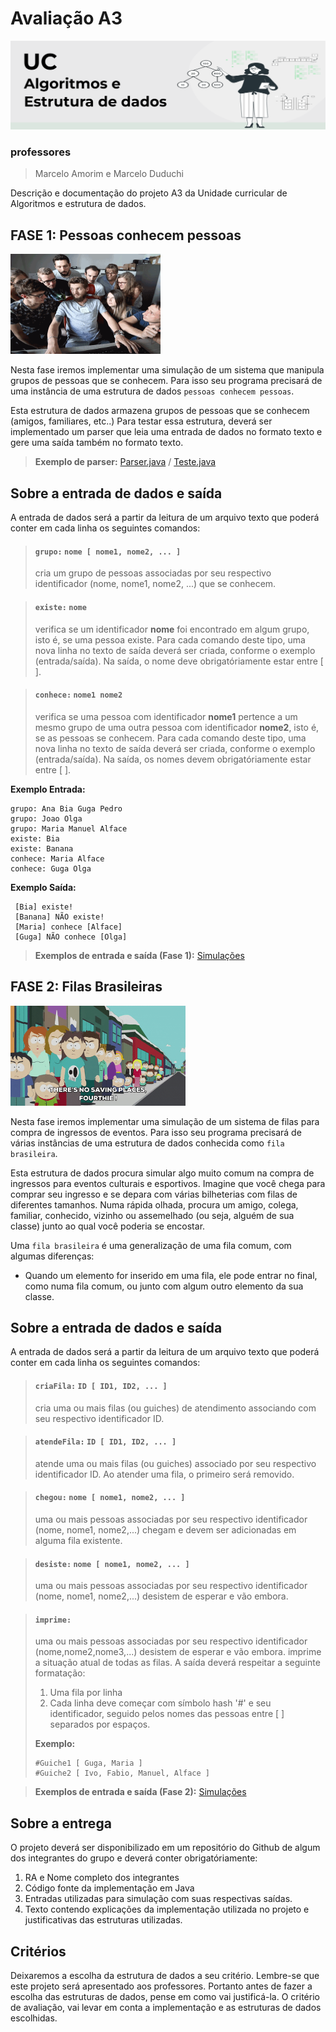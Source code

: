 # Avaliação A3
![](./assets/logoUC.png)
### professores
>Marcelo Amorim e Marcelo Duduchi

Descrição e documentação do projeto A3 da Unidade curricular de Algoritmos e estrutura de dados. 

## FASE 1: Pessoas conhecem pessoas
<img src="./assets/people.gif" width="240" height="160" />

Nesta fase iremos implementar uma simulação de um sistema que manipula grupos de pessoas que se conhecem. Para isso seu programa precisará de uma instância de uma estrutura de dados ```pessoas conhecem pessoas```. 

Esta estrutura de dados armazena grupos de pessoas que se conhecem (amigos, familiares, etc..) Para testar essa estrutura, deverá ser implementado um parser que leia uma entrada de dados no formato texto e gere uma saída também no formato texto.

>**Exemplo de parser:** [Parser.java](/Parser/Parser.java) / [Teste.java](/Parser/Teste.java)

## Sobre a entrada de dados e saída

A entrada de dados será a partir da leitura de um arquivo texto que poderá conter em cada linha os seguintes comandos:

>#### **```grupo:```** ```nome [ nome1, nome2, ... ]``` 
> cria um grupo de pessoas associadas por seu respectivo identificador (nome, nome1, nome2, ...) que se conhecem.

>#### **```existe:```** ```nome``` 
> verifica se um identificador **nome** foi encontrado em algum grupo, isto é, se uma pessoa existe. Para cada comando deste tipo, uma nova linha no texto de saída deverá ser criada, conforme o exemplo (entrada/saída). Na saída, o nome deve obrigatóriamente estar entre [ ].  

>#### **```conhece:```** ```nome1 nome2``` 
> verifica se uma pessoa com identificador **nome1** pertence a um mesmo grupo de uma outra pessoa com identificador **nome2**, isto é, se as pessoas se conhecem. Para cada comando deste tipo, uma nova linha no texto de saída deverá ser criada, conforme o exemplo (entrada/saída). Na saída, os nomes devem obrigatóriamente estar entre [ ].

**Exemplo Entrada:**

    grupo: Ana Bia Guga Pedro
    grupo: Joao Olga
    grupo: Maria Manuel Alface
    existe: Bia
    existe: Banana
    conhece: Maria Alface
    conhece: Guga Olga

**Exemplo Saída:**

     [Bia] existe!
     [Banana] NÃO existe!
     [Maria] conhece [Alface]
     [Guga] NÃO conhece [Olga]


>**Exemplos de entrada e saída (Fase 1):** [Simulações](/Simulations)

## FASE 2: Filas Brasileiras
<img src="./assets/queue.gif" width="280" height="160" />

Nesta fase iremos implementar uma simulação de um sistema de filas para compra de ingressos de eventos. Para isso seu programa precisará de várias instâncias de uma estrutura de dados conhecida como <code>fila brasileira</code>. 

Esta estrutura de dados procura simular algo muito comum na compra de ingressos para eventos culturais e esportivos. Imagine que você chega para comprar seu ingresso e se depara com várias bilheterias com filas de diferentes tamanhos. Numa rápida olhada, procura um amigo, colega, familiar, conhecido, vizinho ou assemelhado (ou seja, alguém de sua classe) junto ao qual você poderia se encostar.

Uma ```fila brasileira``` é uma generalização de uma fila comum, com algumas diferenças:
* Quando um elemento for inserido em uma fila, ele pode entrar no final, como numa fila comum, ou junto com algum outro elemento da sua classe.

## Sobre a entrada de dados e saída

A entrada de dados será a partir da leitura de um arquivo texto que poderá conter em cada linha os seguintes comandos:

>#### **```criaFila:```** ```ID [ ID1, ID2, ... ]``` 
> cria uma ou mais filas (ou guiches) de atendimento associando com seu respectivo  identificador ID.

>#### **```atendeFila:```** ```ID [ ID1, ID2, ... ]``` 
> atende uma ou mais filas (ou guiches) associado por seu respectivo identificador ID. Ao atender uma fila, o primeiro será removido.

>#### **```chegou:```** ```nome [ nome1, nome2, ... ]``` 
> uma ou mais pessoas associadas por seu respectivo identificador (nome, nome1, nome2,...) chegam e devem ser adicionadas em alguma fila existente. 

>#### **```desiste:```** ```nome [ nome1, nome2, ... ]``` 
> uma ou mais pessoas associadas por seu respectivo identificador (nome, nome1, nome2,...) desistem de esperar e vão embora.

>#### **```imprime:```**
> uma ou mais pessoas associadas por seu respectivo identificador (nome,nome2,nome3,...) desistem de esperar e vão embora.
> imprime a situação atual de todas as filas. A saída deverá respeitar a seguinte formatação:
> 1. Uma fila por linha
> 2. Cada linha deve começar com símbolo hash '#' e seu identificador, seguido pelos nomes das pessoas entre [ ] separados por espaços.
> 
>**Exemplo:**
>
>     #Guiche1 [ Guga, Maria ]
>     #Guiche2 [ Ivo, Fabio, Manuel, Alface ]


>**Exemplos de entrada e saída (Fase 2):** [Simulações](/Simulations)

## Sobre a entrega

O projeto deverá ser disponibilizado em um repositório do Github de algum dos integrantes do grupo e deverá conter obrigatóriamente:
1. RA e Nome completo dos integrantes
2. Código fonte da implementação em Java
3. Entradas utilizadas para simulação com suas respectivas saídas.
4. Texto contendo explicações da implementação utilizada no projeto e justificativas das estruturas utilizadas. 

## Critérios

Deixaremos a escolha da estrutura de dados a seu critério. Lembre-se que este projeto será apresentado aos professores. Portanto antes de fazer a escolha das estruturas de dados, pense em como vai justificá-la. O critério de avaliação, vai levar em conta a implementação e as estruturas de dados escolhidas.
